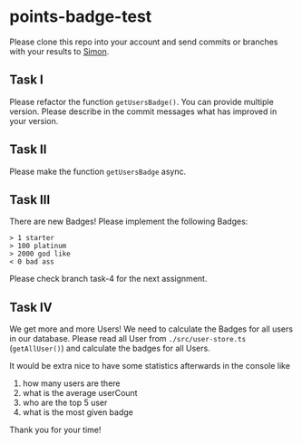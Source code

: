 # points-badge-test

Please clone this repo into your account and send commits or branches with your results to [Simon](mailto:s.hansen@digital-h.de).

## Task I 

Please refactor the function `getUsersBadge()`. You can provide multiple version. Please describe in the commit messages
what has improved in your version.

## Task II

Please make the function `getUsersBadge` async.

## Task III

There are new Badges! Please implement the following Badges:
```
> 1 starter  
> 100 platinum  
> 2000 god like  
< 0 bad ass  
```

Please check branch task-4 for the next assignment.

## Task IV

We get more and more Users! We need to calculate the Badges for all users in our database. 
Please read all User from `./src/user-store.ts` (`getAllUser()`) and calculate the badges for all Users.

It would be extra nice to have some statistics afterwards in the console like 
1. how many users are there
2. what is the average userCount
3. who are the top 5 user
4. what is the most given badge



Thank you for your time! 
